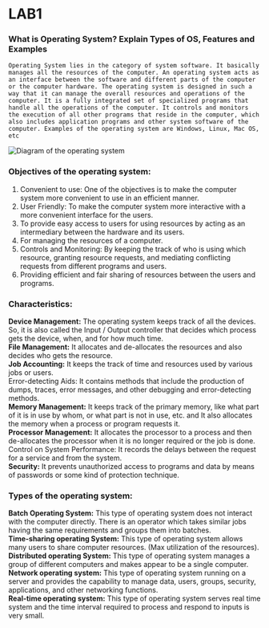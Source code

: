 # LAB1
 ### What is Operating System? Explain Types of OS, Features and Examples
 `Operating System lies in the category of system software. It basically manages all the resources of the computer. An operating system acts as an interface between the software and different parts of the computer or the computer hardware. The operating system is designed in such a way that it can manage the overall resources and operations of the computer. It is a fully integrated set of specialized programs that handle all the operations of the computer. It controls and monitors the execution of all other programs that reside in the computer, which also includes application programs and other system software of the computer. Examples of the operating system are Windows, Linux, Mac OS, etc`
 
 
 ![Diagram of the operating system](https://media.geeksforgeeks.org/wp-content/uploads/20210607180134/operatingsys-300x225.jpg)
 
 ### Objectives of the operating system:

1. Convenient to use: One of the objectives is to make the computer system more convenient to use in an efficient manner.
2. User Friendly: To make the computer system more interactive with a more convenient interface for the users.
3. To provide easy access to users for using resources by acting as an intermediary between the hardware and its users.
4. For managing the resources of a computer.
5. Controls and Monitoring: By keeping the track of who is using which resource, granting resource requests, and mediating conflicting requests from different programs and users.
6. Providing efficient and fair sharing of resources between the users and programs.

### Characteristics:

**Device Management:** The operating system keeps track of all the devices. So, it is also called the Input / Output controller that decides which process gets the device, when, and for how much time.<br />
**File Management:** It allocates and de-allocates the resources and also decides who gets the resource.<br />
**Job Accounting:** It keeps the track of time and resources used by various jobs or users.<br />
Error-detecting Aids: It contains methods that include the production of dumps, traces, error messages, and other debugging and error-detecting methods.<br />
**Memory Management:** It keeps track of the primary memory, like what part of it is in use by whom, or what part is not in use, etc. and It also allocates the memory when a process or program requests it.<br />
**Processor Management:** It allocates the processor to a process and then de-allocates the processor when it is no longer required or the job is done.
Control on System Performance: It records the delays between the request for a service and from the system.<br />
**Security:** It prevents unauthorized access to programs and data by means of passwords or some kind of protection technique.<br />

### Types of the operating system:

**Batch Operating System:** This type of operating system does not interact with the computer directly. There is an operator which takes similar jobs having the same requirements and groups them into batches.<br />
**Time-sharing operating System:** This type of operating system allows many users to share computer resources. (Max utilization of the resources).
**Distributed operating System:** This type of operating system manages a group of different computers and makes appear to be a single computer.<br />
**Network operating system:** This type of operating system running on a server and provides the capability to manage data, users, groups, security, applications, and other networking functions.<br />
**Real-time operating system:** This type of operating system serves real time system and the time interval required to process and respond to inputs is very small. <br >
